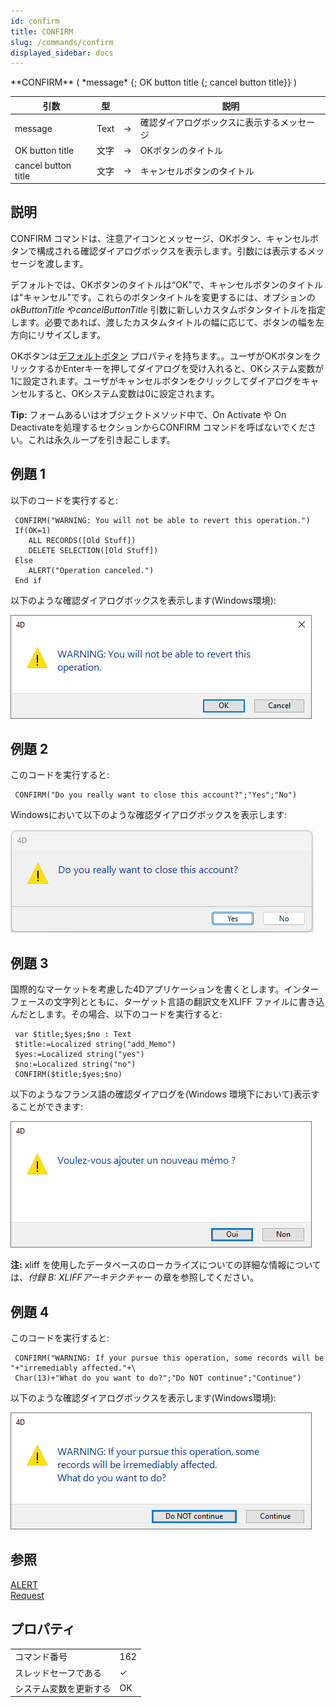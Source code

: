 ```yaml
---
id: confirm
title: CONFIRM
slug: /commands/confirm
displayed_sidebar: docs
---
```


<!--REF #_command_.CONFIRM.Syntax-->**CONFIRM** ( *message* {; OK button title {; cancel button title}} )<!-- END REF-->
<!--REF #_command_.CONFIRM.Params-->
| 引数 | 型 |  | 説明 |
| --- | --- | --- | --- |
| message | Text | &#8594;  | 確認ダイアログボックスに表示するメッセージ |
| OK button title | 文字 | &#8594;  | OKボタンのタイトル |
| cancel button title | 文字 | &#8594;  | キャンセルボタンのタイトル |

<!-- END REF-->

## 説明 

<!--REF #_command_.CONFIRM.Summary-->CONFIRM コマンドは、注意アイコンとメッセージ、OKボタン、キャンセルボタンで構成される確認ダイアログボックスを表示します。<!-- END REF-->引数には表示するメッセージを渡します。

デフォルトでは、OKボタンのタイトルは“OK”で、キャンセルボタンのタイトルは"キャンセル"です。これらのボタンタイトルを変更するには、オプションの*okButtonTitle* や*cancelButtonTitle* 引数に新しいカスタムボタンタイトルを指定します。必要であれば、渡したカスタムタイトルの幅に応じて、ボタンの幅を左方向にリサイズします。

OKボタンは[デフォルトボタン](../FormObjects/properties_Appearance.md/#%E3%83%87%E3%83%95%E3%82%A9%E3%83%AB%E3%83%88%E3%83%9C%E3%82%BF%E3%83%B3) プロパティを持ちます。。ユーザがOKボタンをクリックするかEnterキーを押してダイアログを受け入れると、OKシステム変数が1に設定されます。ユーザがキャンセルボタンをクリックしてダイアログをキャンセルすると、OKシステム変数は0に設定されます。

**Tip:** フォームあるいはオブジェクトメソッド中で、On Activate や On Deactivateを処理するセクションからCONFIRM コマンドを呼ばないでください。これは永久ループを引き起こします。

## 例題 1 

以下のコードを実行すると:

```4d
 CONFIRM("WARNING: You will not be able to revert this operation.")
 If(OK=1)
    ALL RECORDS([Old Stuff])
    DELETE SELECTION([Old Stuff])
 Else
    ALERT("Operation canceled.")
 End if
```

以下のような確認ダイアログボックスを表示します(Windows環境):

![](../assets/en/commands/pict4225029.en.png)

## 例題 2 

このコードを実行すると:

```4d
 CONFIRM("Do you really want to close this account?";"Yes";"No")
```

Windowsにおいて以下のような確認ダイアログボックスを表示します:

![](../assets/en/commands/pict4225038.en.png)

## 例題 3 

国際的なマーケットを考慮した4Dアプリケーションを書くとします。インターフェースの文字列とともに、ターゲット言語の翻訳文をXLIFF ファイルに書き込んだとします。その場合、以下のコードを実行すると:

```4d
 var $title;$yes;$no : Text
 $title:=Localized string("add_Memo")
 $yes:=Localized string("yes")
 $no:=Localized string("no")
 CONFIRM($title;$yes;$no)
```

以下のようなフランス語の確認ダイアログを(Windows 環境下において)表示することができます:

![](../assets/en/commands/pict4225048.en.png)

**注:** xliff を使用したデータベースのローカライズについての詳細な情報については、*付録 B: XLIFFアーキテクチャー* の章を参照してください。

## 例題 4 

このコードを実行すると:

```4d
 CONFIRM("WARNING: If your pursue this operation, some records will be "+"irremediably affected."+\
 Char(13)+"What do you want to do?";"Do NOT continue";"Continue")
```

以下のような確認ダイアログボックスを表示します(Windows環境):  
  
![](../assets/en/commands/pict4225058.en.png)

## 参照 

[ALERT](alert.md)  
[Request](request.md)  

## プロパティ

|  |  |
| --- | --- |
| コマンド番号 | 162 |
| スレッドセーフである | &check; |
| システム変数を更新する | OK |


